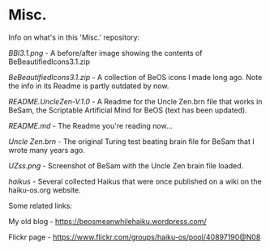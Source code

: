 # Misc.
Info on what's in this 'Misc.' repository:


*BBI3.1.png* - A before/after image showing the contents of BeBeautifiedIcons3.1.zip

*BeBeautifiedIcons3.1.zip* - A collection of BeOS icons I made long ago. Note the info in its Readme is partly outdated by now.

*README.UncleZen-V.1.0* - A Readme for the Uncle Zen.brn file that works in BeSam, the Scriptable Artificial Mind for BeOS (text has been updated).

*README.md* - The Readme you're reading now...

*Uncle Zen.brn* - The original Turing test beating brain file for BeSam that I wrote many years ago.

*UZss.png* - Screenshot of BeSam with the Uncle Zen brain file loaded.

*haikus* - Several collected Haikus that were once published on a wiki on the haiku-os.org website.


Some related links:

My old blog - https://beosmeanwhilehaiku.wordpress.com/

Flickr page - https://www.flickr.com/groups/haiku-os/pool/40897190@N08
